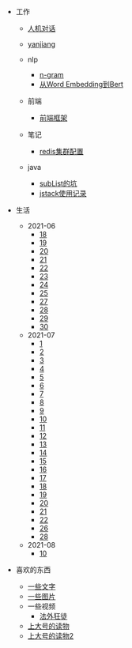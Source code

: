 - 工作
    - [人机对话](work/chatbot/人机对话.md)
    - [yanjiang](work/chatbot/yanjiang.md)

    - nlp
      - [n-gram](work/nlp/n-gram.md)
      - [从Word Embedding到Bert](work/nlp/w2v-bert.md)
    - 前端
        - [前端框架](work/前端/前端框架.md)
    - 笔记
        - [redis集群配置](work/笔记/redis集群部署.md)
    - java
        - [subList的坑](work/java/subList的坑.md)
        - [jstack使用记录](work/java/jstack使用记录.md)

    
- 生活
    - 2021-06
        - [18](life/2021-06/18.md)
        - [19](life/2021-06/19.md)
        - [20](life/2021-06/20.md)
        - [21](life/2021-06/21.md)
        - [22](life/2021-06/22.md)
        - [23](life/2021-06/23.md)
        - [24](life/2021-06/24.md)
        - [25](life/2021-06/25.md)
        - [27](life/2021-06/27.md)
        - [28](life/2021-06/28.md)
        - [29](life/2021-06/29.md)
        - [30](life/2021-06/30.md)
    - 2021-07
        - [1](life/2021-07/1.md)
        - [2](life/2021-07/2.md)
        - [3](life/2021-07/3.md)
        - [4](life/2021-07/4.md)
        - [5](life/2021-07/5.md)
        - [6](life/2021-07/6.md)
        - [7](life/2021-07/7.md)
        - [8](life/2021-07/8.md)
        - [9](life/2021-07/9.md)
        - [10](life/2021-07/10.md)
        - [11](life/2021-07/11.md)
        - [12](life/2021-07/12.md)
        - [13](life/2021-07/13.md)
        - [14](life/2021-07/14.md)
        - [15](life/2021-07/15.md)
        - [16](life/2021-07/16.md)
        - [17](life/2021-07/17.md)
        - [18](life/2021-07/18.md)
        - [19](life/2021-07/19.md)
        - [20](life/2021-07/20.md)
        - [21](life/2021-07/21.md)
        - [22](life/2021-07/22.md)
        - [26](life/2021-07/26.md)
        - [28](life/2021-07/28.md)
     - 2021-08
        - [10](life/2021-08/10.md)

        














- 喜欢的东西
    - [一些文字](words/excerpt.md)
    - [一些图片](words/images.md)
    - 一些视频
        - [法外狂徒](words/法外狂徒.md)
    - [上大号的读物](words/上大号的读物.md)
    - [上大号的读物2](words/上大号的读物2.md)


   
        

